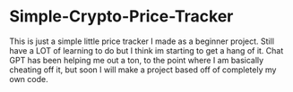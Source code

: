 # Simple-Crypto-Price-Tracker

This is just a simple little price tracker I made as a beginner project. Still have a LOT of learning to do but I think im starting to get a hang of it. Chat GPT has been helping me out a ton, to the point where I am basically cheating off it, but soon I will make a project based off of completely my own code. 
